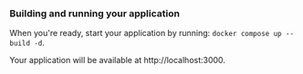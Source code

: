 ### Building and running your application

When you're ready, start your application by running:
`docker compose up --build -d`.

Your application will be available at http://localhost:3000.
